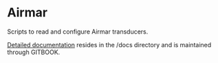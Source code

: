 # Airmar
Scripts to read and configure Airmar transducers.

[Detailed documentation](/docs/SUMMARY.md) resides in the /docs directory and is maintained through GITBOOK.
